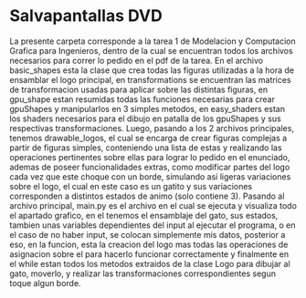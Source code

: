 # Salvapantallas DVD
La presente carpeta corresponde a la tarea 1 de Modelacion y Computacion Grafica para Ingenieros,
dentro de la cual se encuentran todos los archivos necesarios para correr lo pedido en el pdf de 
la tarea.
En el archivo basic_shapes esta la clase que crea todas las figuras utilizadas a la hora de 
ensamblar el logo principal, en transformations se encuentran las matrices de transformacion
usadas para aplicar sobre las distintas figuras, en gpu_shape estan resumidas todas las funciones
necesarias para crear gpuShapes y manipularlos en 3 simples metodos, en easy_shaders estan los
shaders necesarios para el dibujo en patalla de los gpuShapes y sus respectivas transformaciones.
Luego, pasando a los 2 archivos principales, tenemos drawable_logos, el cual se encarga de crear
figuras complejas a partir de figuras simples, conteniendo una lista de estas y realizando
las operaciones pertinentes sobre ellas para lograr lo pedido en el enunciado, ademas de poseer
funcionalidades extras, como modificar partes del logo cada vez que este choque con un borde,
simulando asi ligeras variaciones sobre el logo, el cual en este caso es un gatito y sus variaciones
corresponden a distintos estados de animo (solo contiene 3). Pasando al archivo principal, main.py
es el archivo en el cual se ejecuta y visualiza todo el apartado grafico, en el tenemos el ensamblaje del gato,
sus estados, tambien unas variables dependientes del input al ejecutar el programa, o en el caso
de no haber input, se colocan simplemente mis datos, posterior a eso, en la funcion, esta la creacion del logo 
mas todas las operaciones de asignacion sobre el para hacerlo funcionar correctamente y finalmente en el while
estan todos los metodos extraidos de la clase Logo para dibujar al gato, moverlo, y realizar las transformaciones
correspondientes segun toque algun borde.